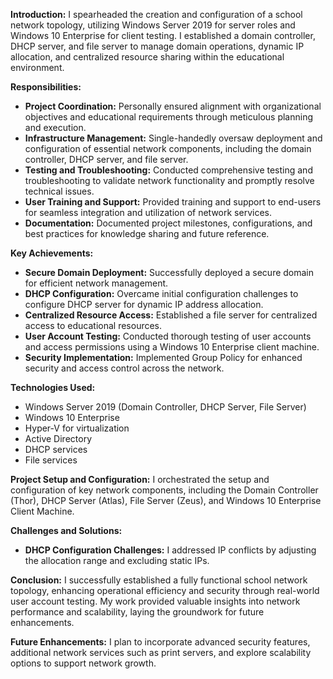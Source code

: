 **Introduction:**
I spearheaded the creation and configuration of a school network topology, utilizing Windows Server 2019 for server roles and Windows 10 Enterprise for client testing. I established a domain controller, DHCP server, and file server to manage domain operations, dynamic IP allocation, and centralized resource sharing within the educational environment.

**Responsibilities:**
- **Project Coordination:** Personally ensured alignment with organizational objectives and educational requirements through meticulous planning and execution.
- **Infrastructure Management:** Single-handedly oversaw deployment and configuration of essential network components, including the domain controller, DHCP server, and file server.
- **Testing and Troubleshooting:** Conducted comprehensive testing and troubleshooting to validate network functionality and promptly resolve technical issues.
- **User Training and Support:** Provided training and support to end-users for seamless integration and utilization of network services.
- **Documentation:** Documented project milestones, configurations, and best practices for knowledge sharing and future reference.

**Key Achievements:**
- **Secure Domain Deployment:** Successfully deployed a secure domain for efficient network management.
- **DHCP Configuration:** Overcame initial configuration challenges to configure DHCP server for dynamic IP address allocation.
- **Centralized Resource Access:** Established a file server for centralized access to educational resources.
- **User Account Testing:** Conducted thorough testing of user accounts and access permissions using a Windows 10 Enterprise client machine.
- **Security Implementation:** Implemented Group Policy for enhanced security and access control across the network.

**Technologies Used:**
- Windows Server 2019 (Domain Controller, DHCP Server, File Server)
- Windows 10 Enterprise
- Hyper-V for virtualization
- Active Directory
- DHCP services
- File services

**Project Setup and Configuration:**
I orchestrated the setup and configuration of key network components, including the Domain Controller (Thor), DHCP Server (Atlas), File Server (Zeus), and Windows 10 Enterprise Client Machine.

**Challenges and Solutions:**
- **DHCP Configuration Challenges:** I addressed IP conflicts by adjusting the allocation range and excluding static IPs.

**Conclusion:**
I successfully established a fully functional school network topology, enhancing operational efficiency and security through real-world user account testing. My work provided valuable insights into network performance and scalability, laying the groundwork for future enhancements.

**Future Enhancements:**
I plan to incorporate advanced security features, additional network services such as print servers, and explore scalability options to support network growth.
